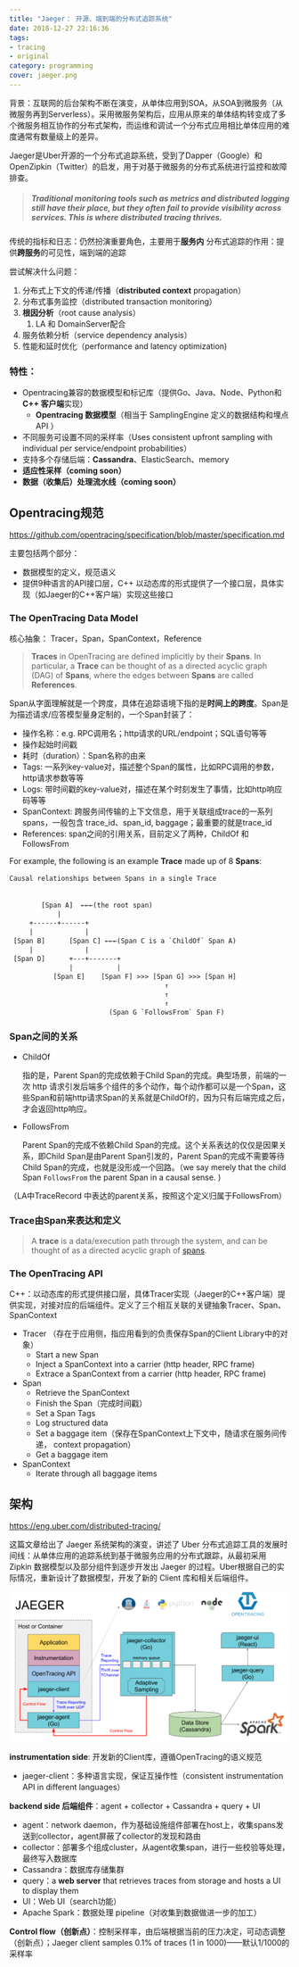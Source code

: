 ```yaml
---
title: "Jaeger： 开源、端到端的分布式追踪系统"
date: 2018-12-27 22:16:36
tags:
- tracing
- original
category: programming
cover: jaeger.png
---
```


背景：互联网的后台架构不断在演变，从单体应用到SOA，从SOA到微服务（从微服务再到Serverless）。采用微服务架构后，应用从原来的单体结构转变成了多个微服务相互协作的分布式架构，而运维和调试一个分布式应用相比单体应用的难度通常有数量级上的差异。

Jaeger是Uber开源的一个分布式追踪系统，受到了Dapper（Google）和 OpenZipkin（Twitter）的启发，用于对基于微服务的分布式系统进行监控和故障排查。

> ##### Traditional monitoring tools such as metrics and distributed logging still have their place, but they often fail to provide visibility across services. This is where distributed tracing thrives.

传统的指标和日志：仍然扮演重要角色，主要用于**服务内**
分布式追踪的作用：提供**跨服务**的可见性，端到端的追踪

尝试解决什么问题：

1. 分布式上下文的传递/传播（**distributed context** propagation）
2. 分布式事务监控（distributed transaction monitoring）
3. **根因分析**（root cause analysis）
   1. LA 和 DomainServer配合
4. 服务依赖分析（service dependency analysis）
5. 性能和延时优化（performance and latency optimization)

### 特性：

- Opentracing兼容的数据模型和标记库（提供Go、Java、Node、Python和**C++ 客户端**实现）
  - **Opentracing 数据模型**（相当于 SamplingEngine 定义的数据结构和埋点 API ）
- 不同服务可设置不同的采样率（Uses consistent upfront sampling with individual per service/endpoint probabilities）
- 支持多个存储后端：**Cassandra**、ElasticSearch、memory
- **适应性采样（coming soon）**
- **数据（收集后）处理流水线（coming soon）**

## Opentracing规范

<https://github.com/opentracing/specification/blob/master/specification.md>

主要包括两个部分：

- 数据模型的定义，规范语义
- 提供9种语言的API接口层，C++ 以动态库的形式提供了一个接口层，具体实现（如Jaeger的C++客户端）实现这些接口

### The OpenTracing Data Model

核心抽象： Tracer，Span，SpanContext，Reference

> **Traces** in OpenTracing are defined implicitly by their **Spans**. In particular, a **Trace** can be thought of as a directed acyclic graph (DAG) of **Spans**, where the edges between **Spans** are called **References**.

Span从字面理解就是一个跨度，具体在追踪语境下指的是**时间上的跨度**。Span是为描述请求/应答模型量身定制的，一个Span封装了：

- 操作名称：e.g. RPC调用名；http请求的URL/endpoint；SQL语句等等
- 操作起始时间戳
- 耗时（duration）：Span名称的由来
- Tags: 一系列key-value对，描述整个Span的属性，比如RPC调用的参数，http请求参数等等
- Logs: 带时间戳的key-value对，描述在某个时刻发生了事情，比如http响应码等等
- SpanContext: 跨服务间传输的上下文信息，用于关联组成trace的一系列spans，一般包含 trace_id、span_id, baggage；最重要的就是trace_id
- References: span之间的引用关系，目前定义了两种，ChildOf 和 FollowsFrom

For example, the following is an example **Trace** made up of 8 **Spans**:

```
Causal relationships between Spans in a single Trace


        [Span A]  ←←←(the root span)
            |
     +------+------+
     |             |
 [Span B]      [Span C] ←←←(Span C is a `ChildOf` Span A)
     |             |
 [Span D]      +---+-------+
               |           |
           [Span E]    [Span F] >>> [Span G] >>> [Span H]
                                       ↑
                                       ↑
                                       ↑
                         (Span G `FollowsFrom` Span F)
```

### Span之间的关系

- ChildOf

  指的是，Parent Span的完成依赖于Child Span的完成。典型场景，前端的一次 http 请求引发后端多个组件的多个动作，每个动作都可以是一个Span，这些Span和前端http请求Span的关系就是ChildOf的，因为只有后端完成之后，才会返回http响应。

- FollowsFrom

  Parent Span的完成不依赖Child Span的完成。这个关系表达的仅仅是因果关系，即Child Span是由Parent Span引发的，Parent Span的完成不需要等待Child Span的完成，也就是没形成一个回路。（we say merely that the child Span `FollowsFrom` the parent Span in a causal sense. )

（LA中TraceRecord 中表达的parent关系，按照这个定义归属于FollowsFrom）

### Trace由Span来表达和定义

> A **trace** is a data/execution path through the system, and can be thought of as a directed acyclic graph of [spans](https://www.jaegertracing.io/docs/1.8/architecture#span).

### The OpenTracing API

C++：以动态库的形式提供接口层，具体Tracer实现（Jaeger的C++客户端）提供实现，对接对应的后端组件。定义了三个相互关联的关键抽象Tracer、Span、SpanContext

- Tracer （存在于应用侧，指应用看到的负责保存Span的Client Library中的对象）
  - Start a new Span
  - Inject a SpanContext into a carrier (http header, RPC frame)
  - Extrace a SpanContext from a carrier (http header, RPC frame)
- Span
  - Retrieve the SpanContext
  - Finish the Span（完成时间戳）
  - Set a Span Tags
  - Log structured data
  - Set a baggage item（保存在SpanContext上下文中，随请求在服务间传递， context propagation）
  - Get a baggage item
- SpanContext
  - Iterate through all baggage items

## 架构

<https://eng.uber.com/distributed-tracing/>

这篇文章给出了 Jaeger 系统架构的演变，讲述了 Uber 分布式追踪工具的发展时间线：从单体应用的追踪系统到基于微服务应用的分布式跟踪，从最初采用 Zipkin 数据模型以及部分组件到逐步开发出 Jaeger 的过程。Uber根据自己的实际情况，重新设计了数据模型，开发了新的 Client 库和相关后端组件。

![architecture](architecture.png)

**instrumentation side**: 开发新的Client库，遵循OpenTracing的语义规范

- jaeger-client：多种语言实现，保证互操作性（consistent instrumentation API in different languages）

**backend side 后端组件**：agent + collector + Cassandra + query + UI

- agent：network daemon，作为基础设施组件部署在host上，收集spans发送到collector，agent屏蔽了collector的发现和路由
- collector：部署多个组成cluster，从agent收集span，进行一些校验等处理，最终写入数据库
- Cassandra：数据库存储集群
- query：a **web server** that retrieves traces from storage and hosts a UI to display them
- UI：Web UI（search功能）
- Apache Spark：数据处理 pipeline（对收集到数据做进一步的加工）

**Control flow（创新点）**：控制采样率，由后端根据当前的压力决定，可动态调整（创新点）；Jaeger client samples 0.1% of traces (1 in 1000)——默认1/1000的采样率
